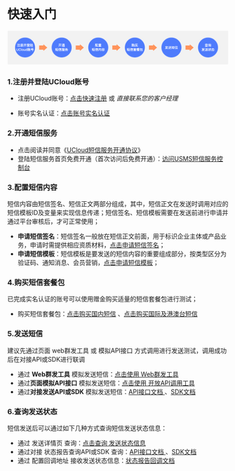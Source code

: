 # 快速入门



![USMS短信服务_快速入门](../images/guide/5001/USMS短信服务_快速入门_主要步骤.png)



### **1.注册并登陆UCloud账号**

- 注册UCloud账号：[点击快速注册](https://passport.ucloud.cn/#register) 或 *直接联系您的客户经理*

- 账号实名认证：[点击账号实名认证](https://console.ucloud.cn/uaccount/authentication)



### **2.开通短信服务**

- 点击阅读并同意《[UCloud短信服务开通协议](https://docs.ucloud.cn/usms/introduction/service_level)》
- 登陆短信服务首页免费开通（首次访问后免费开通）：[访问USMS短信服务控制台](https://console.ucloud.cn/usms) 



### **3.配置短信内容**

短信内容由短信签名、短信正文两部分组成，其中，短信正文在发送时调用对应的短信模板ID及变量来实现信息传递；短信签名、短信模板需要在发送前进行申请并通过平台审核后，才可正常使用；

- **申请短信签名**：短信签名一般放在短信正文前面，用于标识企业主体或产品业务，申请时需提供相应资质材料，[点击申请短信签名](https://console.ucloud.cn/usms/domestic)；
- **申请短信模板**：短信模板是要发送的短信内容的重要组成部分，按类型区分为验证码、通知消息、会员营销，[点击申请短信模板](https://console.ucloud.cn/usms/domestic)；



### **4.购买短信套餐包**

已完成实名认证的账号可以使用赠金购买适量的短信套餐包进行测试；

- 购买短信套餐包：[点击购买国内短信](https://console.ucloud.cn/usms?package_type=0&purpose=1&buy_amount=50) 、[点击购买国际及港澳台短信](https://console.ucloud.cn/usms?package_type=0&purpose=0&buy_amount=10&buy_country=HK) 



### **5.发送短信**

建议先通过页面 web群发工具 或 模拟API接口 方式调用进行发送测试，调用成功后在对接API或SDK进行联调

- 通过 **Web群发工具** 模拟发送短信：[点击使用 Web群发工具 ](https://console.ucloud.cn/usms?package_type=0&purpose=1&buy_amount=50) 
- 通过**页面模拟API接口** 模拟发送短信：[点击使用 开放API调用工具 ](https://console.ucloud.cn/uapi/detail?id=SendUSMSMessage) 
- 通过**对接发送API或SDK** 模拟发送短信：[API接口文档 ](https://docs.ucloud.cn/usms/api_docs/9001) 、[SDK文档 ](https://console.ucloud.cn/usms/config) 



### **6.查询发送状态**

短信发送后可以通过如下几种方式查询短信发送状态信息：

- 通过 发送详情页 查询：[点击查询 发送状态信息](https://console.ucloud.cn/usms?package_type=0&purpose=1&buy_amount=50) 
- 通过对接 状态报告查询API或SDK 查询：[API接口文档 ](https://docs.ucloud.cn/usms/api_docs/9001) 、[SDK文档 ](https://console.ucloud.cn/usms/config) 
- 通过 配置回调地址 接收发送状态信息：[状态报告回调文档](https://docs.ucloud.cn/usms/api_docs/ret_message/retStatus)

